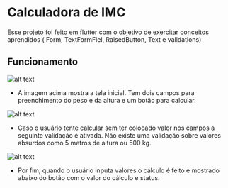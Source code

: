 

# Calculadora de IMC

Esse projeto foi feito em flutter com o objetivo de exercitar conceitos aprendidos ( Form, TextFormFiel, RaisedButton, Text e validations)

## Funcionamento

![alt text](https://github.com/jamil2gomes/projetoImc/tree/master/imagens_app/image1.jpeg)
- A imagem acima mostra a tela inicial. Tem dois campos para preenchimento do peso e da altura e um botão para calcular.

![alt text](https://github.com/jamil2gomes/projetoImc/tree/master/imagens_app/image2.jpeg)
- Caso o usuário tente calcular sem ter colocado valor nos campos a seguinte validação é ativada. Não existe uma validação sobre valores absurdos como 5 metros de altura ou 500 kg.

![alt text](https://github.com/jamil2gomes/projetoImc/tree/master/imagens_app/image3.jpeg)
- Por fim, quando o usuário inputa valores o cálculo é feito e mostrado abaixo do botão com o valor do cálculo e status.
